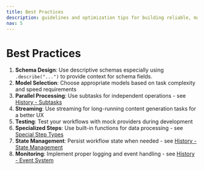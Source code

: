 ```yaml
---
title: Best Practices
description: guidelines and optimization tips for building reliable, maintainable, and performant prai workflows
nav: 5
---
```


# Best Practices


1. **Schema Design**: Use descriptive schemas especially using `.describe("...")` to provide context for schema fields.
2. **Model Selection**: Choose appropriate models based on task complexity and speed requirements
3. **Parallel Processing**: Use subtasks for independent operations - see [History - Subtasks](../concepts/history.md#subtasks)
4. **Streaming**: Use streaming for long-running content generation tasks for a better UX
5. **Testing**: Test your workflows with mock providers during development
6. **Specialized Steps**: Use built-in functions for data processing - see [Special Step Types](./special-step-types.md)
7. **State Management**: Persist workflow state when needed - see [History - State Management](../concepts/history.md#state-management)
8. **Monitoring**: Implement proper logging and event handling - see [History - Event System](../concepts/history.md#event-system)